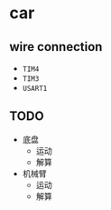 # car
## wire connection
- `TIM4`
- `TIM3`
- `USART1`
## TODO
- 底盘
    - 运动
    - 解算
- 机械臂
    - 运动
    - 解算